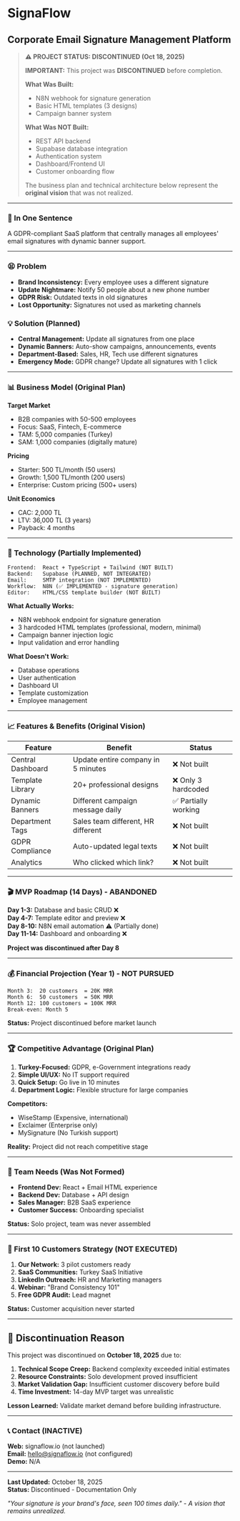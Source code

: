 # SignaFlow
## Corporate Email Signature Management Platform

> **⚠️ PROJECT STATUS: DISCONTINUED (Oct 18, 2025)**
> 
> **IMPORTANT:** This project was **DISCONTINUED** before completion.
> 
> **What Was Built:**
> - N8N webhook for signature generation
> - Basic HTML templates (3 designs)
> - Campaign banner system
> 
> **What Was NOT Built:**
> - REST API backend
> - Supabase database integration
> - Authentication system
> - Dashboard/Frontend UI
> - Customer onboarding flow
> 
> The business plan and technical architecture below represent the **original vision** that was not realized.

---

### 🎯 In One Sentence
A GDPR-compliant SaaS platform that centrally manages all employees' email signatures with dynamic banner support.

---

### 😫 Problem
- **Brand Inconsistency:** Every employee uses a different signature
- **Update Nightmare:** Notify 50 people about a new phone number
- **GDPR Risk:** Outdated texts in old signatures
- **Lost Opportunity:** Signatures not used as marketing channels

### 💡 Solution (Planned)
- **Central Management:** Update all signatures from one place
- **Dynamic Banners:** Auto-show campaigns, announcements, events
- **Department-Based:** Sales, HR, Tech use different signatures
- **Emergency Mode:** GDPR change? Update all signatures with 1 click

---

### 📊 Business Model (Original Plan)

**Target Market**
- B2B companies with 50-500 employees
- Focus: SaaS, Fintech, E-commerce
- TAM: 5,000 companies (Turkey)
- SAM: 1,000 companies (digitally mature)

**Pricing**
- Starter: 500 TL/month (50 users)
- Growth: 1,500 TL/month (200 users)
- Enterprise: Custom pricing (500+ users)

**Unit Economics**
- CAC: 2,000 TL
- LTV: 36,000 TL (3 years)
- Payback: 4 months

---

### 🚀 Technology (Partially Implemented)

```
Frontend:  React + TypeScript + Tailwind (NOT BUILT)
Backend:   Supabase (PLANNED, NOT INTEGRATED)
Email:     SMTP integration (NOT IMPLEMENTED)
Workflow:  N8N (✅ IMPLEMENTED - signature generation)
Editor:    HTML/CSS template builder (NOT BUILT)
```

**What Actually Works:**
- N8N webhook endpoint for signature generation
- 3 hardcoded HTML templates (professional, modern, minimal)
- Campaign banner injection logic
- Input validation and error handling

**What Doesn't Work:**
- Database operations
- User authentication
- Dashboard UI
- Template customization
- Employee management

---

### 📈 Features & Benefits (Original Vision)

| Feature | Benefit | Status |
|---------|---------|--------|
| Central Dashboard | Update entire company in 5 minutes | ❌ Not built |
| Template Library | 20+ professional designs | ❌ Only 3 hardcoded |
| Dynamic Banners | Different campaign message daily | ✅ Partially working |
| Department Tags | Sales team different, HR different | ❌ Not built |
| GDPR Compliance | Auto-updated legal texts | ❌ Not built |
| Analytics | Who clicked which link? | ❌ Not built |

---

### 🎬 MVP Roadmap (14 Days) - ABANDONED

**Day 1-3:** Database and basic CRUD ❌  
**Day 4-7:** Template editor and preview ❌  
**Day 8-10:** N8N email automation ⚠️ (Partially done)  
**Day 11-14:** Dashboard and onboarding ❌  

**Project was discontinued after Day 8**

---

### 💰 Financial Projection (Year 1) - NOT PURSUED

```
Month 3:  20 customers  = 20K MRR
Month 6:  50 customers  = 50K MRR
Month 12: 100 customers = 100K MRR
Break-even: Month 5
```

**Status:** Project discontinued before market launch

---

### 🏆 Competitive Advantage (Original Plan)

1. **Turkey-Focused:** GDPR, e-Government integrations ready
2. **Simple UI/UX:** No IT support required
3. **Quick Setup:** Go live in 10 minutes
4. **Department Logic:** Flexible structure for large companies

**Competitors:**
- WiseStamp (Expensive, international)
- Exclaimer (Enterprise only)
- MySignature (No Turkish support)

**Reality:** Project did not reach competitive stage

---

### 👥 Team Needs (Was Not Formed)

- **Frontend Dev:** React + Email HTML experience
- **Backend Dev:** Database + API design
- **Sales Manager:** B2B SaaS experience
- **Customer Success:** Onboarding specialist

**Status:** Solo project, team was never assembled

---

### 🎯 First 10 Customers Strategy (NOT EXECUTED)

1. **Our Network:** 3 pilot customers ready
2. **SaaS Communities:** Turkey SaaS Initiative
3. **LinkedIn Outreach:** HR and Marketing managers
4. **Webinar:** "Brand Consistency 101"
5. **Free GDPR Audit:** Lead magnet

**Status:** Customer acquisition never started

---

## 📝 Discontinuation Reason

This project was discontinued on **October 18, 2025** due to:

1. **Technical Scope Creep:** Backend complexity exceeded initial estimates
2. **Resource Constraints:** Solo development proved insufficient
3. **Market Validation Gap:** Insufficient customer discovery before build
4. **Time Investment:** 14-day MVP target was unrealistic

**Lesson Learned:** Validate market demand before building infrastructure.

---

### 📞 Contact (INACTIVE)

**Web:** signaflow.io (not launched)  
**Email:** hello@signaflow.io (not configured)  
**Demo:** N/A

---

**Last Updated:** October 18, 2025  
**Status:** Discontinued - Documentation Only

*"Your signature is your brand's face, seen 100 times daily." - A vision that remains unrealized.*